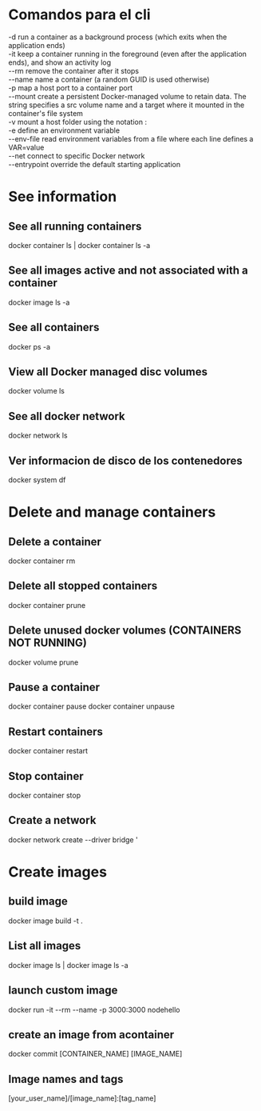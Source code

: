 # Comandos para el cli
-d	run a container as a background process (which exits when the application ends)<br>
-it	keep a container running in the foreground (even after the application ends), and show an activity log<br>
--rm	remove the container after it stops<br>
--name	name a container (a random GUID is used otherwise)<br>
-p	map a host port to a container port<br>
--mount	create a persistent Docker-managed volume to retain data. The string specifies a src volume name and a target where it mounted in the container's file system<br>
-v	mount a host folder using the notation <hostdir>:<containerdir> <br>
-e	define an environment variable<br>
--env-file	read environment variables from a file where each line defines a VAR=value<br>
--net	connect to specific Docker network<br>
--entrypoint	override the default starting application<br>


# See information

## See all running containers
docker container ls | docker container ls -a

## See all images active and not associated with a container
docker image ls -a

## See all containers
docker ps -a

##  View all Docker managed disc volumes
docker volume ls

## See all docker network
docker network ls

## Ver informacion de disco de los contenedores
docker system df


# Delete and manage containers
## Delete a container
docker container rm <name>

## Delete all stopped containers
docker container prune

## Delete unused docker volumes (CONTAINERS NOT RUNNING)
docker volume prune

## Pause a container
docker container pause <name>
docker container unpause <name>

## Restart containers
docker container restart <name> <othername>

## Stop container
docker container stop <name>

## Create a network
docker network create --driver bridge <netname>'

# Create images
## build image
docker image build -t <customname> .

## List all images
docker image ls | docker image ls -a

## launch custom image
docker run -it --rm --name <customname> -p 3000:3000 nodehello

## create an image from acontainer
docker commit [CONTAINER_NAME] [IMAGE_NAME]

## Image names and tags
[your_user_name]/[image_name]:[tag_name]